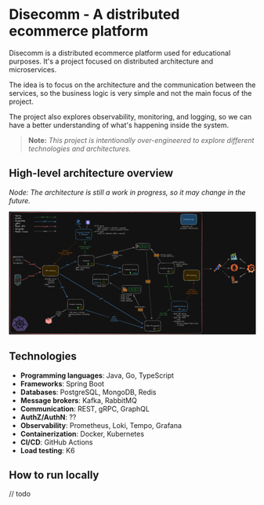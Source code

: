 # Disecomm - A distributed ecommerce platform

Disecomm is a distributed ecommerce platform used for educational purposes. It's a project
focused on distributed architecture and microservices.

The idea is to focus on the architecture and the communication between the services, so the
business logic is very simple and not the main focus of the project.

The project also explores observability, monitoring, and logging, so we can have a better
understanding of what's happening inside the system.

> **Note:** _This project is intentionally over-engineered to explore different technologies and
architectures._

## High-level architecture overview

_Node: The architecture is still a work in progress, so it may change in the future._

![High-level architecture](./assets/high-level-architecture-dark.png)

## Technologies

- **Programming languages**: Java, Go, TypeScript
- **Frameworks**: Spring Boot
- **Databases**: PostgreSQL, MongoDB, Redis
- **Message brokers**: Kafka, RabbitMQ
- **Communication**: REST, gRPC, GraphQL
- **AuthZ/AuthN**: ??
- **Observability**: Prometheus, Loki, Tempo, Grafana
- **Containerization**: Docker, Kubernetes
- **CI/CD**: GitHub Actions
- **Load testing**: K6

## How to run locally

// todo
